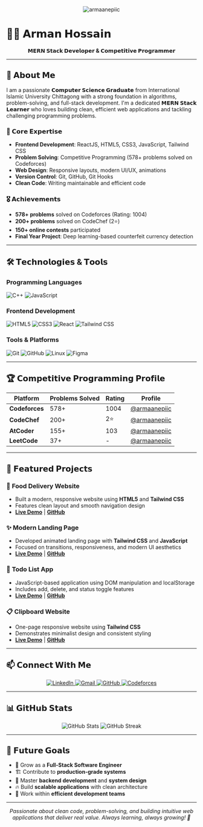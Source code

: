 <div align="center">
  <img src="https://komarev.com/ghpvc/?username=armaanepiic&label=Profile%20views&color=0e75b6&style=social" alt="armaanepiic" />
</div>

# 👨‍💻 𝗔𝗿𝗺𝗮𝗻 𝗛𝗼𝘀𝘀𝗮𝗶𝗻

<div align="center">
  <strong>𝗠𝗘𝗥𝗡 𝗦𝘁𝗮𝗰𝗸 𝗗𝗲𝘃𝗲𝗹𝗼𝗽𝗲𝗿 & 𝗖𝗼𝗺𝗽𝗲𝘁𝗶𝘁𝗶𝘃𝗲 𝗣𝗿𝗼𝗴𝗿𝗮𝗺𝗺𝗲𝗿</strong>
</div>

---

## 🚀 𝗔𝗯𝗼𝘂𝘁 𝗠𝗲

I am a passionate **𝗖𝗼𝗺𝗽𝘂𝘁𝗲𝗿 𝗦𝗰𝗶𝗲𝗻𝗰𝗲 𝗚𝗿𝗮𝗱𝘂𝗮𝘁𝗲** from International Islamic University Chittagong with a strong foundation in algorithms, problem-solving, and full-stack development. I'm a dedicated **𝗠𝗘𝗥𝗡 𝗦𝘁𝗮𝗰𝗸 𝗟𝗲𝗮𝗿𝗻𝗲𝗿** who loves building clean, efficient web applications and tackling challenging programming problems.

### 🎯 𝗖𝗼𝗿𝗲 𝗘𝘅𝗽𝗲𝗿𝘁𝗶𝘀𝗲
- **Frontend Development**: ReactJS, HTML5, CSS3, JavaScript, Tailwind CSS
- **Problem Solving**: Competitive Programming (578+ problems solved on Codeforces)
- **Web Design**: Responsive layouts, modern UI/UX, animations
- **Version Control**: Git, GitHub, Git Hooks
- **Clean Code**: Writing maintainable and efficient code

### 🎖️ 𝗔𝗰𝗵𝗶𝗲𝘃𝗲𝗺𝗲𝗻𝘁𝘀
- **578+ problems** solved on Codeforces (Rating: 1004)
- **200+ problems** solved on CodeChef (2⭐)
- **150+ online contests** participated
- **Final Year Project**: Deep learning-based counterfeit currency detection

---

## 🛠️ 𝗧𝗲𝗰𝗵𝗻𝗼𝗹𝗼𝗴𝗶𝗲𝘀 & 𝗧𝗼𝗼𝗹𝘀

### **Programming Languages**
![C++](https://img.shields.io/badge/-C++-00599C?style=flat-square&logo=c%2B%2B&logoColor=white)
![JavaScript](https://img.shields.io/badge/-JavaScript-F7DF1E?style=flat-square&logo=javascript&logoColor=black)

### **Frontend Development**
![HTML5](https://img.shields.io/badge/-HTML5-E34F26?style=flat-square&logo=html5&logoColor=white)
![CSS3](https://img.shields.io/badge/-CSS3-1572B6?style=flat-square&logo=css3&logoColor=white)
![React](https://img.shields.io/badge/-React-61DAFB?style=flat-square&logo=react&logoColor=black)
![Tailwind CSS](https://img.shields.io/badge/-Tailwind_CSS-38B2AC?style=flat-square&logo=tailwind-css&logoColor=white)

### **Tools & Platforms**
![Git](https://img.shields.io/badge/-Git-F05032?style=flat-square&logo=git&logoColor=white)
![GitHub](https://img.shields.io/badge/-GitHub-181717?style=flat-square&logo=github&logoColor=white)
![Linux](https://img.shields.io/badge/-Linux-FCC624?style=flat-square&logo=linux&logoColor=black)
![Figma](https://img.shields.io/badge/-Figma-F24E1E?style=flat-square&logo=figma&logoColor=white)

---

## 🏆 𝗖𝗼𝗺𝗽𝗲𝘁𝗶𝘁𝗶𝘃𝗲 𝗣𝗿𝗼𝗴𝗿𝗮𝗺𝗺𝗶𝗻𝗴 𝗣𝗿𝗼𝗳𝗶𝗹𝗲

<div align="center">

| Platform | Problems Solved | Rating | Profile |
|----------|-----------------|--------|---------|
| **Codeforces** | 578+ | 1004 | [@armaanepiic](https://codeforces.com/profile/armaanepiic) |
| **CodeChef** | 200+ | 2⭐ | [@armaanepiic](https://codechef.com/users/armaanepiic) |
| **AtCoder** | 155+ | 103 | [@armaanepiic](https://atcoder.jp/users/armaanepiic) |
| **LeetCode** | 37+ | - | [@armaanepiic](https://leetcode.com/armaanepiic) |

</div>

---

## 🎨 𝗙𝗲𝗮𝘁𝘂𝗿𝗲𝗱 𝗣𝗿𝗼𝗷𝗲𝗰𝘁𝘀

### 🍕 **Food Delivery Website**
- Built a modern, responsive website using **HTML5** and **Tailwind CSS**
- Features clean layout and smooth navigation design
- **[Live Demo]([https://github.com/armaanepiic](https://armaanepiic.github.io/Food_Delivery/))** | **[GitHub](https://github.com/armaanepiic)**

### ✨ **Modern Landing Page**
- Developed animated landing page with **Tailwind CSS** and **JavaScript**
- Focused on transitions, responsiveness, and modern UI aesthetics
- **[Live Demo]([https://github.com/armaanepiic](https://armaanepiic.github.io/Modern_Landing_Page/))** | **[GitHub](https://github.com/armaanepiic)**

### 📝 **Todo List App**
- JavaScript-based application using DOM manipulation and localStorage
- Includes add, delete, and status toggle features
- **[Live Demo]([https://github.com/armaanepiic](https://armaanepiic.github.io/TodoList/))** | **[GitHub](https://github.com/armaanepiic)**

### 📋 **Clipboard Website**
- One-page responsive website using **Tailwind CSS**
- Demonstrates minimalist design and consistent styling
- **[Live Demo]([https://github.com/armaanepiic](https://armaanepiic.github.io/Clipboard_Website-Tailwind-/))** | **[GitHub](https://github.com/armaanepiic)**

---

## 📫 𝗖𝗼𝗻𝗻𝗲𝗰𝘁 𝗪𝗶𝘁𝗵 𝗠𝗲

<div align="center">
  <a href="https://linkedin.com/in/armaanepiic" target="_blank">
    <img src="https://img.shields.io/badge/-LinkedIn-0077B5?style=for-the-badge&logo=linkedin&logoColor=white" alt="LinkedIn" />
  </a>
  <a href="mailto:armaanepiic@gmail.com" target="_blank">
    <img src="https://img.shields.io/badge/-Gmail-D14836?style=for-the-badge&logo=gmail&logoColor=white" alt="Gmail" />
  </a>
  <a href="https://github.com/armaanepiic" target="_blank">
    <img src="https://img.shields.io/badge/-GitHub-181717?style=for-the-badge&logo=github&logoColor=white" alt="GitHub" />
  </a>
  <a href="https://codeforces.com/profile/armaanepiic" target="_blank">
    <img src="https://img.shields.io/badge/-Codeforces-1F8ACB?style=for-the-badge&logo=codeforces&logoColor=white" alt="Codeforces" />
  </a>
</div>

---

## 📊 𝗚𝗶𝘁𝗛𝘂𝗯 𝗦𝘁𝗮𝘁𝘀

<div align="center">
  <img src="https://github-readme-stats.vercel.app/api?username=armaanepiic&show_icons=true&theme=radical&hide_border=true&count_private=true" alt="GitHub Stats" />
  <img src="https://github-readme-streak-stats.herokuapp.com/?user=armaanepiic&theme=radical&hide_border=true" alt="GitHub Streak" />
</div>

<!-- <div align="center">
  <img src="https://github-readme-stats.vercel.app/api/top-langs/?username=armaanepiic&layout=compact&theme=radical&hide_border=true&langs_count=10&locale=en" alt="Top Languages" />
</div> -->

---

## 🎯 𝗙𝘂𝘁𝘂𝗿𝗲 𝗚𝗼𝗮𝗹𝘀

- 🚀 Grow as a **Full-Stack Software Engineer**
- 🏗️ Contribute to **production-grade systems**
- 🧠 Master **backend development** and **system design**
- 🔥 Build **scalable applications** with clean architecture
- 🤝 Work within **efficient development teams**

---

<div align="center">
  <em>Passionate about clean code, problem-solving, and building intuitive web applications that deliver real value. Always learning, always growing! 🌱</em>
</div>
